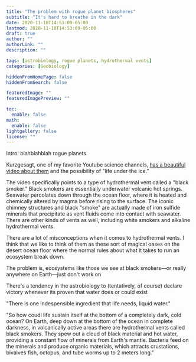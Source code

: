 ```yaml
---
title: "The problem with rogue planet biospheres"
subtitle: "It's hard to breathe in the dark"
date: 2020-11-18T14:53:09-05:00
lastmod: 2020-11-18T14:53:09-05:00
draft: true
author: ""
authorLink: ""
description: ""

tags: [astrobiology, rogue planets, hydrothermal vents]
categories: [Geobiology]

hiddenFromHomePage: false
hiddenFromSearch: false

featuredImage: ""
featuredImagePreview: ""

toc:
  enable: false
math:
  enable: false
lightgallery: false
license: ""
---
```


<!--more-->

Intro: blahblahblah rogue planets

Kurzgesagt, one of my favorite Youtube science channels, [has a beautiful video about them](https://www.youtube.com/watch?v=M7CkdB5z9PY) and the possibility of "life under the ice."

The video specifically points to a type of hydrothermal vent called a "black smoker." Black smokers are essentially underwater volcanic hot springs. Seawater percolates down through the ocean floor, where it is heated and chemically altered by magma before rising to the surface. The iconic chimney structures and black "smoke" are actually made of iron sulfide minerals that precipitate as vent fluids come into contact with seawater. There are other kinds of vents as well, including white smokers and alkaline hydrothermal vents. 

There are a lot of misconceptions when it comes to hydrothermal vents. I think that we like to think of them as these sort of magical oases on the desert ocean floor where the normal rules about what it takes to run an ecosystem break down. 

The problem is, ecosystems like those we see at black smokers—or really anywhere on Earth—just don't work on 

There's a tendency in the astrobiology to (tentatively, of course) declare victory whenever its proven that water does or could exist 

"There is one indespensible ingredient that life needs, liquid water."

"So how coudl life sustain itself at the bottom of a completely dark, cold ocean? On Earth, deep down at the bottom of the ocean in complete darkness, in volcanically active areas there are hydrothermal vents called black smokers. They spew out a cloud of black material and hot water, providing a constant flow of minerals from Earth's mantle. Bacteria feed on the minerals and produce organic materials, which attracts crustations, bivalves fish, octopus, and tube worms up to 2 meters long."